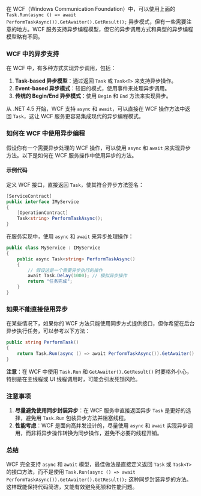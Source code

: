 在 WCF（Windows Communication Foundation）中，可以使用上面的 `Task.Run(async () => await PerformTaskAsync()).GetAwaiter().GetResult();` 异步模式，但有一些需要注意的地方。WCF 服务支持异步编程模型，但它的异步调用方式和典型的异步编程模型略有不同。

### WCF 中的异步支持
在 WCF 中，有多种方式实现异步调用，包括：
1. **Task-based 异步模型**：通过返回 `Task` 或 `Task<T>` 来支持异步操作。
2. **Event-based 异步模式**：较旧的模式，使用事件来处理异步调用。
3. **传统的 Begin/End 异步模式**：使用 `Begin` 和 `End` 方法来实现异步。

从 .NET 4.5 开始，WCF 支持 `async` 和 `await`，可以直接在 WCF 操作方法中返回 `Task`，这让 WCF 服务更容易集成现代的异步编程模式。

### 如何在 WCF 中使用异步编程
假设你有一个需要异步处理的 WCF 操作，可以使用 `async` 和 `await` 来实现异步方法。以下是如何在 WCF 服务操作中使用异步的方法。

#### 示例代码
定义 WCF 接口，直接返回 `Task`，使其符合异步方法签名：

```csharp
[ServiceContract]
public interface IMyService
{
    [OperationContract]
    Task<string> PerformTaskAsync();
}
```

在服务实现中，使用 `async` 和 `await` 来异步处理操作：

```csharp
public class MyService : IMyService
{
    public async Task<string> PerformTaskAsync()
    {
        // 假设这是一个需要异步执行的操作
        await Task.Delay(1000); // 模拟异步操作
        return "任务完成";
    }
}
```

### 如果不能直接使用异步
在某些情况下，如果你的 WCF 方法只能使用同步方式提供接口，但你希望在后台异步执行任务，可以参考以下方法：

```csharp
public string PerformTask()
{
    return Task.Run(async () => await PerformTaskAsync()).GetAwaiter().GetResult();
}
```

**注意**：在 WCF 中使用 `Task.Run` 和 `GetAwaiter().GetResult()` 时要格外小心，特别是在主线程或 UI 线程调用时，可能会引发死锁风险。

### 注意事项
1. **尽量避免使用同步封装异步**：在 WCF 服务中直接返回异步 `Task` 是更好的选择，避免用 `Task.Run` 包装异步方法并阻塞线程。
2. **性能考虑**：WCF 是面向高并发设计的，尽量使用 `async` 和 `await` 实现异步调用，而非将异步操作转换为同步操作，避免不必要的线程开销。

### 总结
WCF 完全支持 `async` 和 `await` 模型，最佳做法是直接定义返回 `Task` 或 `Task<T>` 的接口方法，而不是使用 `Task.Run(async () => await PerformTaskAsync()).GetAwaiter().GetResult();` 这种同步封装异步的方法。这样既能保持代码简洁，又能有效避免死锁和性能问题。
